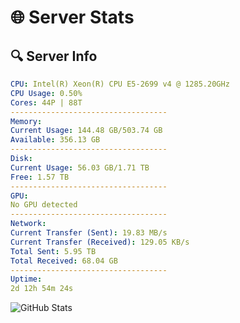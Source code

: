 # 🌐 Server Stats
## 🔍 Server Info
```yaml
CPU: Intel(R) Xeon(R) CPU E5-2699 v4 @ 1285.20GHz
CPU Usage: 0.50%
Cores: 44P | 88T
-----------------------------------
Memory:
Current Usage: 144.48 GB/503.74 GB
Available: 356.13 GB
-----------------------------------
Disk:
Current Usage: 56.03 GB/1.71 TB
Free: 1.57 TB
-----------------------------------
GPU:
No GPU detected
-----------------------------------
Network:
Current Transfer (Sent): 19.83 MB/s
Current Transfer (Received): 129.05 KB/s
Total Sent: 5.95 TB
Total Received: 68.04 GB
-----------------------------------
Uptime:
2d 12h 54m 24s
```
![GitHub Stats](https://img.shields.io/badge/Updated-2025-03-10_10:17:13-blue)